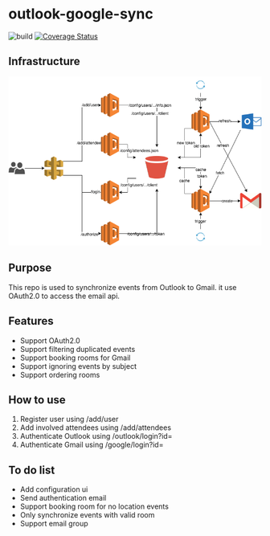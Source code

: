 # outlook-google-sync
![build](https://travis-ci.org/sjmyuan/outlook-google-sync.svg)
[![Coverage Status](https://coveralls.io/repos/github/sjmyuan/outlook-google-sync/badge.svg?branch=master)](https://coveralls.io/github/sjmyuan/outlook-google-sync?branch=master)

## Infrastructure
![Infrastructure](./images/outlook-google-sync.png?raw=true)

## Purpose
This repo is used to synchronize events from Outlook to Gmail. it use OAuth2.0 to access the email api.

## Features
+ Support OAuth2.0
+ Support filtering duplicated events
+ Support booking rooms for Gmail
+ Support ignoring events by subject
+ Support ordering rooms 

## How to use
1. Register user using /add/user
2. Add involved attendees using /add/attendees
3. Authenticate Outlook using /outlook/login?id=<user id>
4. Authenticate Gmail using /google/login?id=<user id>

## To do list
+ Add configuration ui
+ Send authentication email
+ Support booking room for no location events
+ Only synchronize events with valid room
+ Support email group

